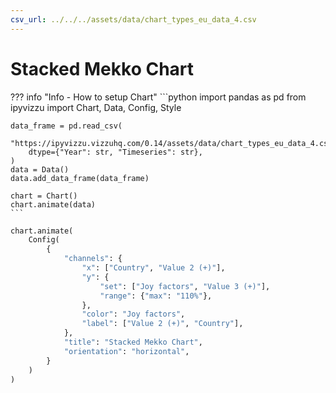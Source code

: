 ```yaml
---
csv_url: ../../../assets/data/chart_types_eu_data_4.csv
---
```


# Stacked Mekko Chart

<div id="example_01"></div>

??? info "Info - How to setup Chart"
    ```python
    import pandas as pd
    from ipyvizzu import Chart, Data, Config, Style

    data_frame = pd.read_csv(
        "https://ipyvizzu.vizzuhq.com/0.14/assets/data/chart_types_eu_data_4.csv",
        dtype={"Year": str, "Timeseries": str},
    )
    data = Data()
    data.add_data_frame(data_frame)

    chart = Chart()
    chart.animate(data)
    ```

```python
chart.animate(
    Config(
        {
            "channels": {
                "x": ["Country", "Value 2 (+)"],
                "y": {
                    "set": ["Joy factors", "Value 3 (+)"],
                    "range": {"max": "110%"},
                },
                "color": "Joy factors",
                "label": ["Value 2 (+)", "Country"],
            },
            "title": "Stacked Mekko Chart",
            "orientation": "horizontal",
        }
    )
)
```

<script src="./stacked_mekko_rectangle_2dis_2con.js"></script>
